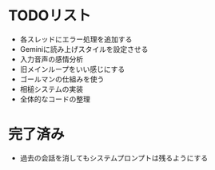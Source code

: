 # TODOリスト
- 各スレッドにエラー処理を追加する
- Geminiに読み上げスタイルを設定させる
- 入力音声の感情分析
- 旧メインループをいい感じにする
- ゴールマンの仕組みを使う
- 相槌システムの実装
- 全体的なコードの整理

# 完了済み
- 過去の会話を消してもシステムプロンプトは残るようにする